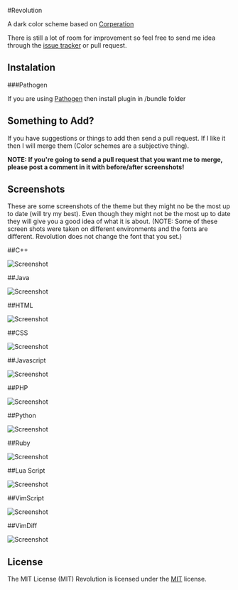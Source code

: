 #Revolution

A dark color scheme based on [Corperation][]

[Corperation]: http://www.vim.org/scripts/script.php?script_id=2432

There is still a lot of room for improvement so feel free to send me idea 
through the [issue tracker][] or pull request.

[issue tracker]: https://github.com/CruizeMissile/Revolution-vim/issues

Instalation
-----------

###Pathogen

If you are using [Pathogen][] then install plugin in /bundle folder

[Pathogen]: https://github.com/tpope/vim-pathogen

Something to Add?
-----------------

If you have suggestions or things to add then send a pull request. If I like
it then I will merge them (Color schemes are a subjective thing).

**NOTE: If you're going to send a pull request that you want me to merge,
please post a comment in it with before/after screenshots!**

Screenshots
-----------

These are some screenshots of the theme but they might no be the most up to 
date (will try my best). Even though they might not be the most up to date
they will give you a good idea of what it is about. (NOTE: Some of these
screen shots were taken on different environments and the fonts are different.
Revolution does not change the font that you set.)

##C++

![Screenshot](http://i.imgur.com/cnQhjjM.png)

##Java

![Screenshot](http://i.imgur.com/JY76bd3.png)

##HTML

![Screenshot](http://i.imgur.com/StLOqRP.png)

##CSS

![Screenshot](http://i.imgur.com/xPINY6q.png)

##Javascript

![Screenshot](http://i.imgur.com/7WWHkas.png)

##PHP

![Screenshot](http://i.imgur.com/lcVO0am.png)

##Python

![Screenshot](http://i.imgur.com/cpvrtAQ.png)

##Ruby

![Screenshot](http://i.imgur.com/DMF2nXm.png)

##Lua Script

![Screenshot](http://i.imgur.com/bL0SQrc.png)

##VimScript

![Screenshot](http://i.imgur.com/0Elaimr.png)

##VimDiff

![Screenshot](http://i.imgur.com/0Ci4n7I.png)

## License
The MIT License (MIT)
Revolution is licensed under the [MIT][] license.

[MIT]: http://opensource.org/licenses/MIT

